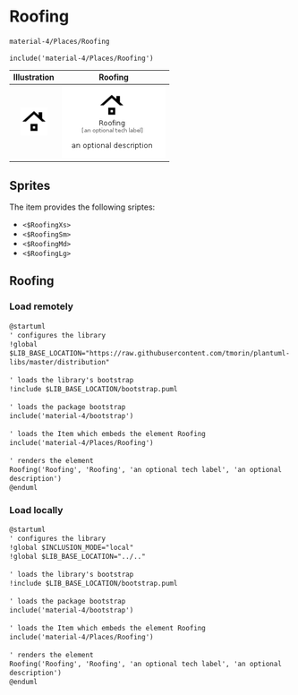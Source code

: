 # Roofing


```text
material-4/Places/Roofing
```

```text
include('material-4/Places/Roofing')
```



| Illustration | Roofing |
| :---: | :---: |
| ![illustration for Illustration](../../material-4/Places/Roofing.png) | ![illustration for Roofing](../../material-4/Places/Roofing.Local.png) |



## Sprites
The item provides the following sriptes:

- `<$RoofingXs>`
- `<$RoofingSm>`
- `<$RoofingMd>`
- `<$RoofingLg>`





## Roofing

### Load remotely
```plantuml
@startuml
' configures the library
!global $LIB_BASE_LOCATION="https://raw.githubusercontent.com/tmorin/plantuml-libs/master/distribution"

' loads the library's bootstrap
!include $LIB_BASE_LOCATION/bootstrap.puml

' loads the package bootstrap
include('material-4/bootstrap')

' loads the Item which embeds the element Roofing
include('material-4/Places/Roofing')

' renders the element
Roofing('Roofing', 'Roofing', 'an optional tech label', 'an optional description')
@enduml
```

### Load locally
```plantuml
@startuml
' configures the library
!global $INCLUSION_MODE="local"
!global $LIB_BASE_LOCATION="../.."

' loads the library's bootstrap
!include $LIB_BASE_LOCATION/bootstrap.puml

' loads the package bootstrap
include('material-4/bootstrap')

' loads the Item which embeds the element Roofing
include('material-4/Places/Roofing')

' renders the element
Roofing('Roofing', 'Roofing', 'an optional tech label', 'an optional description')
@enduml
```

